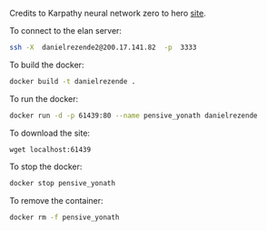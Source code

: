 Credits to Karpathy neural network zero to hero [site](https://karpathy.ai/zero-to-hero.html).

To connect to the elan server:

```bash
ssh -X  danielrezende2@200.17.141.82  -p  3333
```


To build the docker:

```bash
docker build -t danielrezende .
```

To run the docker:

```bash
docker run -d -p 61439:80 --name pensive_yonath danielrezende
```

To download the site:
```
wget localhost:61439
```

To stop the docker:

```bash
docker stop pensive_yonath
```

To remove the container:

```bash
docker rm -f pensive_yonath
```